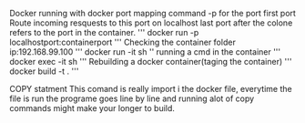 Docker running with docker port mapping command
-p for the port
first port Route incoming resquests to this port on localhost
last port after the colone refers to the port in the container. 
'''
docker run -p localhostport:containerport <image-id>
'''
Checking the container folder
ip:192.168.99.100
'''
docker run -it <image-id> sh
''
running a cmd in the  container
'''
docker exec -it <image-id> sh
'''
Rebuilding a docker container(taging the container)
'''
docker build -t <cotainer-Id> .
''' 

COPY statment
This comand is really import i the docker file, everytime the file is run the programe goes line by line and running alot of copy commands might make your longer to build.